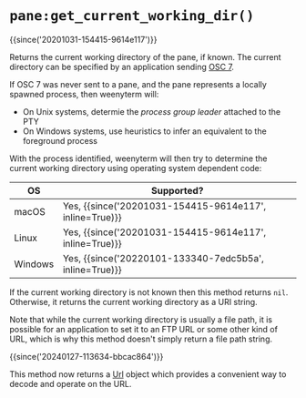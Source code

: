 # `pane:get_current_working_dir()`

{{since('20201031-154415-9614e117')}}

Returns the current working directory of the pane, if known.
The current directory can be specified by an application sending
[OSC 7](../../../shell-integration.md).

If OSC 7 was never sent to a pane, and the pane represents a locally spawned process,
then weenyterm will:

* On Unix systems, determie the *process group leader* attached to the PTY
* On Windows systems, use heuristics to infer an equivalent to the foreground process

With the process identified, weenyterm will then try to determine the current
working directory using operating system dependent code:

|OS     |Supported?                            |
|-------|--------------------------------------|
|macOS  |Yes, {{since('20201031-154415-9614e117', inline=True)}}|
|Linux  |Yes, {{since('20201031-154415-9614e117', inline=True)}}|
|Windows|Yes, {{since('20220101-133340-7edc5b5a', inline=True)}}|

If the current working directory is not known then this method returns `nil`.
Otherwise, it returns the current working directory as a URI string.

Note that while the current working directory is usually a file path,
it is possible for an application to set it to an FTP URL or some
other kind of URL, which is why this method doesn't simply return
a file path string.

{{since('20240127-113634-bbcac864')}}

This method now returns a [Url](../weenyterm.url/Url.md) object which
provides a convenient way to decode and operate on the URL.

